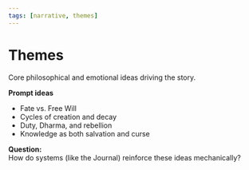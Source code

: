 ```yaml
---
tags: [narrative, themes]
---
```


# Themes

Core philosophical and emotional ideas driving the story.

**Prompt ideas**
- Fate vs. Free Will  
- Cycles of creation and decay  
- Duty, Dharma, and rebellion  
- Knowledge as both salvation and curse

**Question:**  
How do systems (like the Journal) reinforce these ideas mechanically?
